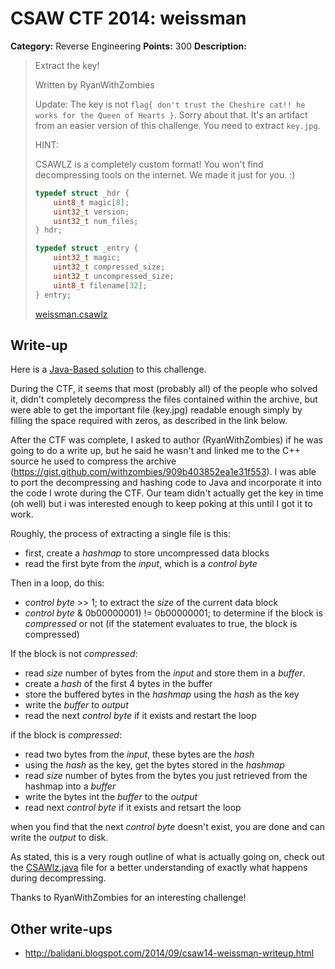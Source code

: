 # CSAW CTF 2014: weissman

**Category:** Reverse Engineering
**Points:** 300
**Description:**

> Extract the key!
>
> Written by RyanWithZombies
>
> Update: The key is not `flag{ don't trust the Cheshire cat!! he works for the Queen of Hearts }`. Sorry about that. It's an artifact from an easier version of this challenge. You need to extract `key.jpg`.
>
> HINT:
>
> CSAWLZ is a completely custom format! You won't find decompressing tools on the internet. We made it just for you. :)
>
> ```c
> typedef struct _hdr {
>     uint8_t magic[8];
>     uint32_t version;
>     uint32_t num_files;
> } hdr;
>
> typedef struct _entry {
>     uint32_t magic;
>     uint32_t compressed_size;
>     uint32_t uncompressed_size;
>     uint8_t filename[32];
> } entry;
> ```
>
> [weissman.csawlz](weissman.csawlz)

## Write-up

Here is a [Java-Based solution](CSAWlz.java) to this challenge.

During the CTF, it seems that most (probably all) of the people who solved it, didn't completely decompress the files contained within the archive, but were able to get the important file (key.jpg) readable enough simply by filling the space required with zeros, as described in the link below.

After the CTF was complete, I asked to author (RyanWithZombies) if he was going to do a write up, but he said he wasn't and linked me to the C++ source he used to compress the archive (https://gist.github.com/withzombies/909b403852ea1e31f553). I was able to port the decompressing and hashing code to Java and incorporate it into the code I wrote during the CTF. Our team didn't actually get the key in time (oh well) but i was interested enough to keep poking at this until I got it to work.

Roughly, the process of extracting a single file is this:
- first, create a _hashmap_ to store uncompressed data blocks
- read the first byte from the _input_, which is a _control byte_
 
Then in a loop, do this:
- _control byte_ >> 1;  to extract the _size_ of the current data block
- _control byte_ & 0b00000001) != 0b00000001; to determine if the block is _compressed_ or not (if the statement evaluates to true, the block is compressed)
 
If the block is not _compressed_:
- read _size_ number of bytes from the _input_ and store them in a _buffer_.
- create a _hash_ of the first 4 bytes in the buffer
- store the buffered bytes in the _hashmap_ using the _hash_ as the key
- write the _buffer_ to _output_
- read the next _control byte_ if it exists and restart the loop

if the block is _compressed_:
- read two bytes from the _input_, these bytes are the _hash_
- using the _hash_ as the key, get the bytes stored in the _hashmap_ 
- read _size_ number of bytes from the bytes you just retrieved from the hashmap into a _buffer_
- write the bytes int the _buffer_ to the _output_
- read next _control byte_ if it exists and retsart the loop

when you find that the next _control byte_ doesn't exist, you are done and can write the _output_ to disk.

As stated, this is a very rough outline of what is actually going on, check out the [CSAWlz.java](CSAWlz.java) file for a better understanding of exactly what happens during decompressing.

Thanks to RyanWithZombies for an interesting challenge!

## Other write-ups

* <http://balidani.blogspot.com/2014/09/csaw14-weissman-writeup.html>
